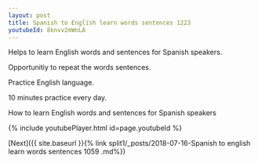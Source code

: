```yaml
---
layout: post
title: Spanish to English learn words sentences 1223 
youtubeId: 8knvv2mWnLA
---
```

 
 
Helps to learn English words and sentences for Spanish speakers.

Opportunitiy to repeat the words sentences. 

Practice English language. 
 
10 minutes practice every day. 
 
How to learn English words and sentences for Spanish speakers 
 
{% include youtubePlayer.html id=page.youtubeId %}
 
 
[Next]({{ site.baseurl }}{% link  split1/_posts/2018-07-16-Spanish to english learn words sentences 1059 .md%})
 

